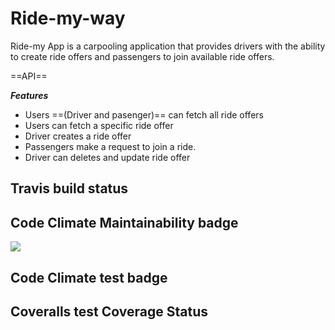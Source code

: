 # Ride-my-way

Ride-my App is a carpooling application that provides drivers with the ability to create ride offers and passengers to join available ride offers.

==API==

***Features***

 * Users ==(Driver and pasenger)== can fetch all ride offers
 * Users  can fetch a specific ride offer
 * Driver creates a ride offer
 * Passengers make a request to join a ride.
 * Driver can deletes and update ride offer

## Travis build status



## Code Climate Maintainability badge

<a href="https://codeclimate.com/github/Toskgreg/ridemyway_final/maintainability"><img src="https://api.codeclimate.com/v1/badges/c7a237f8f2571998a995/maintainability" /></a>

## Code Climate test badge




## Coveralls test Coverage Status


